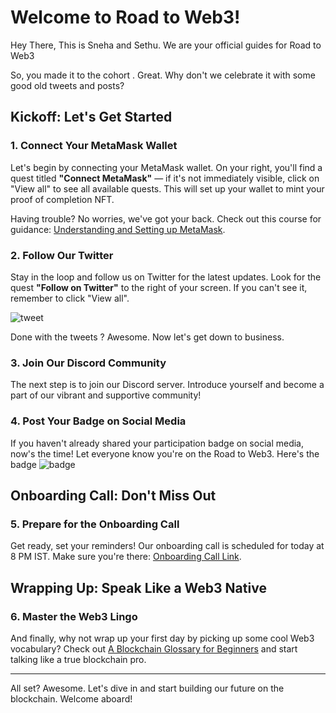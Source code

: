 # Welcome to Road to Web3!

Hey There, This is  Sneha and Sethu. We are your official guides for Road to Web3

So, you made it to the cohort . Great. Why don't we celebrate it with some good old tweets and posts?

## Kickoff: Let's Get Started

### 1. Connect Your MetaMask Wallet

Let's begin by connecting your MetaMask wallet. On your right, you'll find a quest titled **"Connect MetaMask"** — if it's not immediately visible, click on "View all" to see all available quests. This will set up your wallet to mint your proof of completion NFT.

Having trouble? No worries, we've got your back. Check out this course for guidance: [Understanding and Setting up MetaMask](https://metaschool.so/courses/understand-and-setup-metamask-account).

### 2. Follow Our Twitter

Stay in the loop and follow us on Twitter for the latest updates. Look for the quest **"Follow on Twitter"** to the right of your screen. If you can't see it, remember to click "View all".

![tweet](https://media.giphy.com/media/nAdK7LSIzgkXS/giphy.gif)

Done with the tweets ? Awesome. Now let's get down to business. 

### 3. Join Our Discord Community

The next step is to join our Discord server. Introduce yourself and become a part of our vibrant and supportive community!

### 4. Post Your Badge on Social Media

If you haven't already shared your participation badge on social media, now's the time! Let everyone know you're on the Road to Web3.
Here's the badge 
![badge](https://metaschool.s3.ap-southeast-1.amazonaws.com/Other/R2W3/C2/Accepted+Badge.gif)

## Onboarding Call: Don't Miss Out

### 5. Prepare for the Onboarding Call

Get ready, set your reminders! Our onboarding call is scheduled for today at 8 PM IST. Make sure you're there: [Onboarding Call Link](<insert-link-here>).

## Wrapping Up: Speak Like a Web3 Native

### 6. Master the Web3 Lingo

And finally, why not wrap up your first day by picking up some cool Web3 vocabulary? Check out [A Blockchain Glossary for Beginners](https://consensys.io/knowledge-base/a-blockchain-glossary-for-beginners) and start talking like a true blockchain pro.

---

All set? Awesome. Let's dive in and start building our future on the blockchain. Welcome aboard!
